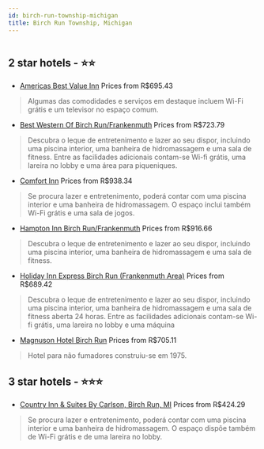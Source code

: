 ```yaml
---
id: birch-run-township-michigan
title: Birch Run Township, Michigan
---
```


<center><img src="https://i.travelapi.com/hotels/1000000/460000/459600/459526/6ea4e335_z.jpg" alt="" /></center>


##  2 star hotels - ⭐️⭐️

-    [Americas Best Value Inn](https://www.hurb.com/br/aud/https://www.hurb.com/br/hotels/birch-run-township/americas-best-value-inn-HT-OG3O?cmp=18055) Prices from R$695.43
   > Algumas das comodidades e serviços em destaque incluem Wi-Fi grátis e um televisor no espaço comum.
-    [Best Western Of Birch Run/Frankenmuth](https://www.hurb.com/br/aud/https://www.hurb.com/br/hotels/birch-run-township/best-western-of-birch-run-frankenmuth-HT-1K8N?cmp=18055) Prices from R$723.79
   > Descubra o leque de entretenimento e lazer ao seu dispor, incluindo uma piscina interior, uma banheira de hidromassagem e uma sala de fitness. Entre as facilidades adicionais contam-se Wi-fi grátis, uma lareira no lobby e uma área para piqueniques.
-    [Comfort Inn](https://www.hurb.com/br/aud/https://www.hurb.com/br/hotels/birch-run-township/comfort-inn-HT-RD4M?cmp=18055) Prices from R$938.34
   > Se procura lazer e entretenimento, poderá contar com uma piscina interior e uma banheira de hidromassagem. O espaço inclui também Wi-Fi grátis e uma sala de jogos.
-    [Hampton Inn Birch Run/Frankenmuth](https://www.hurb.com/br/aud/https://www.hurb.com/br/hotels/birch-run-township/hampton-inn-birch-run-frankenmuth-HT-CELC?cmp=18055) Prices from R$916.66
   > Descubra o leque de entretenimento e lazer ao seu dispor, incluindo uma piscina interior, uma banheira de hidromassagem e uma sala de fitness.
-    [Holiday Inn Express Birch Run (Frankenmuth Area)](https://www.hurb.com/br/aud/https://www.hurb.com/br/hotels/birch-run-township/holiday-inn-express-birch-run-frankenmuth-area-HT-A7AC?cmp=18055) Prices from R$689.42
   > Descubra o leque de entretenimento e lazer ao seu dispor, incluindo uma piscina interior, uma banheira de hidromassagem e uma sala de fitness aberta 24 horas. Entre as facilidades adicionais contam-se Wi-fi grátis, uma lareira no lobby e uma máquina 
-    [Magnuson Hotel Birch Run](https://www.hurb.com/br/aud/https://www.hurb.com/br/hotels/birch-run-township/magnuson-hotel-birch-run-HT-XK9G?cmp=18055) Prices from R$705.11
   > Hotel para não fumadores construiu-se em 1975.

##  3 star hotels - ⭐️⭐️⭐️

-    [Country Inn & Suites By Carlson, Birch Run, MI](https://www.hurb.com/br/aud/https://www.hurb.com/br/hotels/birch-run-township/country-inn-suites-by-carlson-birch-run-mi-HT-96OF?cmp=18055) Prices from R$424.29
   > Se procura lazer e entretenimento, poderá contar com uma piscina interior e uma banheira de hidromassagem. O espaço dispõe também de Wi-Fi grátis e de uma lareira no lobby.
